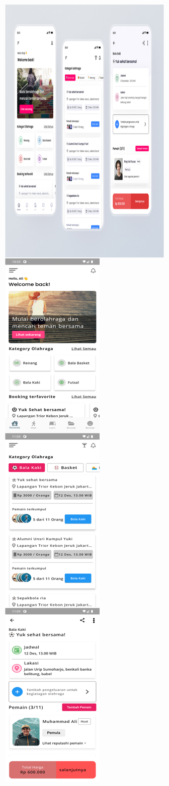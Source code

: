 <img src="https://github.com/mscsapan/PlayTo-App/blob/main/design/design.jpg" height=800 width=1200></br>
<img src="https://github.com/mscsapan/PlayTo-App/blob/main/design/ss01.png?raw=true" height=550 width=300>
<img src="https://github.com/mscsapan/PlayTo-App/blob/main/design/ss02.png?raw=true" height=550 width=300>
<img src="https://github.com/mscsapan/PlayTo-App/blob/main/design/ss03.png?raw=true" height=550 width=300>
